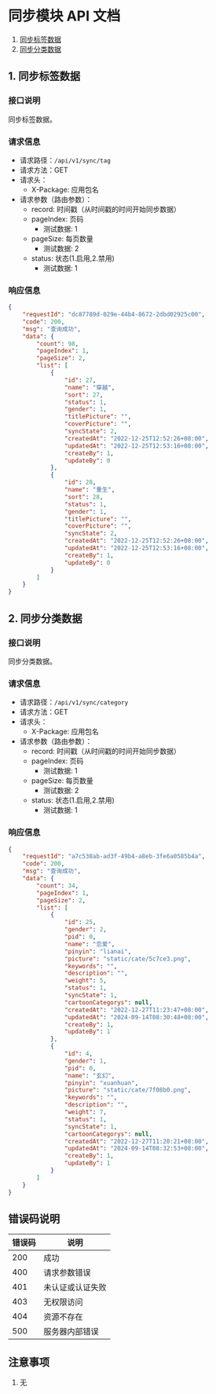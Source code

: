 # 同步模块 API 文档
1. [同步标签数据](#1-同步标签数据)
2. [同步分类数据](#2-同步分类数据)


## 1. 同步标签数据

### 接口说明
同步标签数据。

### 请求信息
- 请求路径：`/api/v1/sync/tag`
- 请求方法：GET
- 请求头：
  - X-Package: 应用包名
- 请求参数（路由参数）：
  - record: 时间戳（从时间戳的时间开始同步数据）
  - pageIndex: 页码
    - 测试数据: 1
  - pageSize: 每页数量
    - 测试数据: 2
  - status: 状态(1.启用,2.禁用)
    - 测试数据: 1

### 响应信息
```json
{
    "requestId": "dc87789d-029e-44b4-8672-2dbd02925c00",
    "code": 200,
    "msg": "查询成功",
    "data": {
        "count": 98,
        "pageIndex": 1,
        "pageSize": 2,
        "list": [
            {
                "id": 27,
                "name": "穿越",
                "sort": 27,
                "status": 1,
                "gender": 1,
                "titlePicture": "",
                "coverPicture": "",
                "syncState": 2,
                "createdAt": "2022-12-25T12:52:26+08:00",
                "updatedAt": "2022-12-25T12:53:16+08:00",
                "createBy": 1,
                "updateBy": 0
            },
            {
                "id": 28,
                "name": "重生",
                "sort": 28,
                "status": 1,
                "gender": 1,
                "titlePicture": "",
                "coverPicture": "",
                "syncState": 2,
                "createdAt": "2022-12-25T12:52:26+08:00",
                "updatedAt": "2022-12-25T12:53:16+08:00",
                "createBy": 1,
                "updateBy": 0
            }
        ]
    }
}
```

## 2. 同步分类数据

### 接口说明
同步分类数据。

### 请求信息
- 请求路径：`/api/v1/sync/category`
- 请求方法：GET
- 请求头：
  - X-Package: 应用包名
- 请求参数（路由参数）：
  - record: 时间戳（从时间戳的时间开始同步数据）
  - pageIndex: 页码
    - 测试数据: 1
  - pageSize: 每页数量
    - 测试数据: 2
  - status: 状态(1.启用,2.禁用)
    - 测试数据: 1

### 响应信息
```json
{
    "requestId": "a7c538ab-ad3f-49b4-a8eb-3fe6a0585b4a",
    "code": 200,
    "msg": "查询成功",
    "data": {
        "count": 34,
        "pageIndex": 1,
        "pageSize": 2,
        "list": [
            {
                "id": 25,
                "gender": 2,
                "pid": 0,
                "name": "恋爱",
                "pinyin": "lianai",
                "picture": "static/cate/5c7ce3.png",
                "keywords": "",
                "description": "",
                "weight": 5,
                "status": 1,
                "syncState": 1,
                "cartoonCategorys": null,
                "createdAt": "2022-12-27T11:23:47+08:00",
                "updatedAt": "2024-09-14T08:30:48+08:00",
                "createBy": 1,
                "updateBy": 1
            },
            {
                "id": 4,
                "gender": 1,
                "pid": 0,
                "name": "玄幻",
                "pinyin": "xuanhuan",
                "picture": "static/cate/7f08b0.png",
                "keywords": "",
                "description": "",
                "weight": 7,
                "status": 1,
                "syncState": 1,
                "cartoonCategorys": null,
                "createdAt": "2022-12-27T11:20:21+08:00",
                "updatedAt": "2024-09-14T08:32:53+08:00",
                "createBy": 1,
                "updateBy": 1
            }
        ]
    }
}
```

## 错误码说明

| 错误码 | 说明 |
|--------|------|
| 200 | 成功 |
| 400 | 请求参数错误 |
| 401 | 未认证或认证失败 |
| 403 | 无权限访问 |
| 404 | 资源不存在 |
| 500 | 服务器内部错误 |

## 注意事项

1. 无